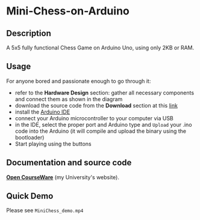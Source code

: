 # Mini-Chess-on-Arduino

## Description
A 5x5 fully functional Chess Game on Arduino Uno, using only 2KB or RAM.

## Usage
For anyone bored and passionate enough to go through it:
- refer to the **Hardware Design** section: gather all necessary components and connect them as shown in the diagram
- download the source code from the **Download** section at this [link](https://ocw.cs.pub.ro/courses/pm/prj2023/drtranca/mini-chess)
- install the [Arduino IDE](https://www.arduino.cc/en/software)
- connect your Arduino microcontroller to your computer via USB
- in the IDE, select the proper port and Arduino type and `Upload` your .ino code into the Arduino (it will compile and upload the binary using the bootloader)
- Start playing using the buttons

## Documentation and source code
**[Open CourseWare](https://ocw.cs.pub.ro/courses/pm/prj2023/drtranca/mini-chess)** (my University's website).

## Quick Demo
Please see `MiniChess_demo.mp4`
